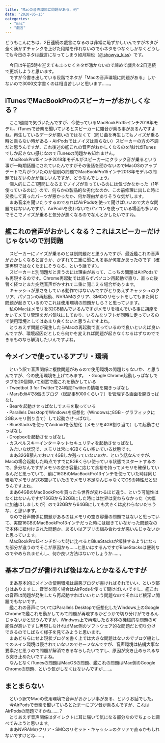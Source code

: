 ```yaml
---
title: "Macの音声環境に問題がある、他"
date: "2020-05-13"
categories: 
  - "mac"
  - "戯言"
---
```


どうもこんにちは、2日連続の戯言になるのは非常に恥ずかしいんですがネタが全く湧かずチャンクを上げた段階を作れないので小ネタをつなぐしかなくどうしても今日のネタは戯言になってしまう如月翔也（[@showya\_kiss](http://twitter.com/showya_kiss)）です。  
  
　今日は午前5時を迎えてもまったくネタが湧かないので諦めて戯言を2日連続で更新しようと思います。  
　ですが今書き出している段階でネタが「Macの音声環境に問題がある」しかないので3000文字書くのは相当苦しいと思います……。  

## iTunesでMacBookProのスピーカーがおかしくなる？

　ここ1週間で気づいたんですが、今使っているMacBookPro15インチ2018年モデル、iTunesで音楽を聞いているとスピーカーに雑音が乗る事があるんですよね。再生しているデータが悪いのではなくて（同じ曲を再生してもノイズが乗る時と乗らない時がある・AirPodsではノイズは乗らない）スピーカーの方の不調だと思うんですが、これ後述の艦これの音声がおかしくなるのを除けばiTunesでしか起きない感じなのでiTunesの問題かも知れません。  
　MacBookPro15インチ2018年モデルがスピーカーにクラック音が乗るという事が一時期話題にされていたんですがその後話を聞かないのでMacOSのアップデートで片がついたのか個別の問題でMacBookPro15インチ2018年モデルの問題ではないのかが怪しいんですが、どうなんでしょう。  
　個人的にここ1週間になるまでノイズが乗っているのには気づかなかった（1年使っているのに）ので、何らかの製品的な劣化なのか、この前修理に出した時に交換して貰ったパーツが悪かったか、何か理由がありそうな気がします。  
　まあ音楽を聞いたりするのであればAirPodsを使って聞けばいいので大きな問題ではないんですが、AirPodsを使わないでパソコンを使っている場面も多いのでそこでノイズが乗ると気分が悪くなるのでなんとかしたいですね。  

## 艦これの音声がおかしくなる？これはスピーカーだけじゃないので別問題

　スピーカーにノイズが乗るのとは別問題だと思うんですが、最近艦これの音声がおかしくなると言うか、かすれて二重に聞こえる事が何度かあったのです（確定再現ではなくたまにそうなる、という話です）。  
　スピーカーと別問題だと言うのには理由があって、こっちの問題はAirPodsでも再現するのです。Chrome再起動では直らずパソコン再起動で直り、直った後暫く経つとまた突然音声がかすれて二重に聞こえる場合があります。  
　キャッシュが悪さをしている動作ではないんですがとりあえずキャッシュのクリア、パソコンの再起動、NVRAMのクリア、SMCのリセットをしてもまた同じ問題が起きているのでこれは使用環境の問題かしら？と思っています。  
　私のMacはメモリを32GB積んでいるんですがメモリを積んでいる事に胡座をかいてメモリ管理をガバ気味にしており、いろんなソフトが同時に走っているので使用環境としてはあまり良くないと思うんですよね。  
　とりあえず問題が発生したらMacの再起動で直っているので良いといえば良いんですが、環境起因だとしたら何かを変えれば問題が起きなくなるはずなのでできるものなら解消したいんですよね。  

## 今メインで使っているアプリ・環境

　という訳で音声関係に複数問題があるので使用環境の問題じゃないか、と思うんですが、今の使用環境を上げてみます。 ・Google Chrome起動しっぱなしでタブを20個開いて別窓で艦これを動かしている  
・Tweetbot 3 for Twitterで24時間Twitterの情報を開きっぱなし  
・MarsEdit4で8個のブログ（総記事5000くらい？）を管理する画面を開きっぱなし  
・Bearを起動させっぱなしでメモを取っている  
・Parallels DesktopでWindowsを仮想化（Windowsに8GB・グラフィックに2GBメモリ割り当て）して起動させっぱなし  
・BlueStacksを使ってAndroidを仮想化（メモリを4GB割り当て）して起動させっぱなし  
・Dropboxを起動させっぱなし  
・カスペルスキーインターネットセキュリティを起動させっぱなし  
　みたいな状況で、メモリは常に4GBくらい空いている状態です。  
　まあ32GB積んでおいて4GBしか残っていないのか、という話なんですが、Macの場合起動した時点ですでに8GBくらい使っている状態でスタートするので、多分なんですがメモリの空き容量に応じて余裕を持ってメモリを確保しているんだと思っていて、前に16GBのMacBookPro13インチを使っていた時は同じ環境でメモリが2GB空いていたのでメモリ不足なんじゃなくてOSの特性だと思うんですよね。  
　まあ64GBのMacBookProを買ったら世界が変わるほど違う、という可能性はなくはないんですが16GBから32GBにした時には世界は変わらなかった（大幅に加速はしましたが）ので32GBから64GBにしても大きくは変わらないだろうな、と思います。  
　なので音声関係に問題があるのはメモリの空き容量の問題ではないと思っていて、実際16GBのMacBookPro13インチだった時には起きていなかった問題なので本体に紐付けされた問題か、あるいはアプリの組み合わせが悪いんじゃないかと思っています。  
　MacBookPro13インチだった時に比べるとBlueStacksが常駐するようになった部分が違うのでそこが原因かも……と思いはするんですがBlueStacksは便利なのでやめられませんし、何か良い方法はないでしょうか……。  

## 基本ブログが書ければ後はなんとかなるんですが

　まあ基本的にメインの使用環境は最悪ブログが書ければそれでいい、という部分はありますし、音楽を聞く場合はAirPodsを使って聞けばいいですし、艦これの音声は問題が発生したら再起動すればいいという問題なのでそれほど根深い問題でもないです。  
　艦これの音声についてはParallels Desktopで仮想化したWindows上のGoogle Chromeで艦これを動かしてみて問題が再現するかどうかで切り分けができるんじゃないかと思うんですが、Windwos上で再現したら本体の機械的な問題の可能性が高いですし再現しなければMac側のソフトウェア的な問題だと切り分けできるのでしばらく様子を見てみようと思います。  
　まあどちらにせよ現状ブログを書く上では大きな問題はないのでブログ機としてのメイン環境は侵されていないのでセーフなんですが、音声環境は結構大事な要素だと思うので問題が解消できるならしたいですし、原因が突き止められるなら突き止めたいですよね。  
　なんとなくiTunesの問題はMacOSの問題、艦これの問題はMac側のGoogle Chromeの問題、という気がしなくはないんですが……。  

## まとまらない

　という訳でMacの使用環境で音声がおかしい事がある、というお話でした。  
　今AirPodsで音楽を聞いているとたまーにプツ音が乗るんですが、これはAirPodsの問題ですかね……？  
　とりあえず音声関係はダイレクトに耳に届いて気になる部分なのでちょっと調べてみようと思います。  
　まあNVRAMのクリア・SMCのリセット・キャッシュのクリアで直るかもしれないですけどね……。
